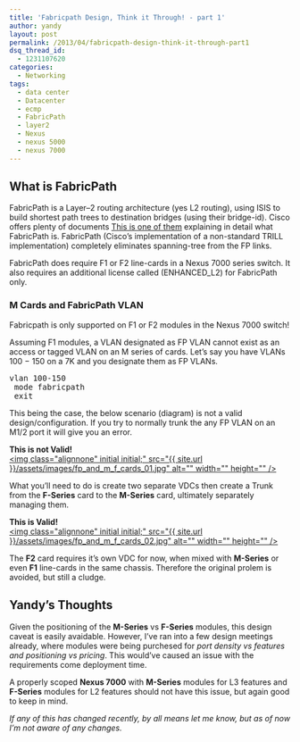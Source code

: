 ```yaml
---
title: 'Fabricpath Design, Think it Through! - part 1'
author: yandy
layout: post
permalink: /2013/04/fabricpath-design-think-it-through-part1
dsq_thread_id:
  - 1231107620
categories:
  - Networking
tags:
  - data center
  - Datacenter
  - ecmp
  - FabricPath
  - layer2
  - Nexus
  - nexus 5000
  - nexus 7000
---
```

## What is FabricPath

FabricPath is a Layer&#8211;2 routing architecture (yes L2 routing), using ISIS to build shortest path trees to destination bridges (using their bridge-id). Cisco offers plenty of documents <a href="http://www.cisco.com/en/US/prod/collateral/switches/ps9441/ps9670/guide_c07-690079.html" target="blank">This is one of them</a> explaining in detail what FabricPath is. FabricPath (Cisco&#8217;s implementation of a non-standard TRILL implementation) completely eliminates spanning-tree from the FP links. 

FabricPath does require F1 or F2 line-cards in a Nexus 7000 series switch. It also requires an additional license called (ENHANCED_L2) for FabricPath only. 
<!--more-->

### M Cards and FabricPath VLAN

Fabricpath is only supported on F1 or F2 modules in the Nexus 7000 switch!

Assuming F1 modules, a VLAN designated as FP VLAN cannot exist as an access or tagged VLAN on an M series of cards. Let’s say you have VLANs 100 − 150 on a 7K and you designate them as FP VLANs.

<pre lang="plain">vlan 100-150
 mode fabricpath
 exit
</pre>

This being the case, the below scenario (diagram) is not a valid design/configuration. If you try to normally trunk the any FP VLAN on an M1/2 port it will give you an error.

**This is not Valid!**  
<a href="{{ site.url }}/assets/images/fp_and_m_f_cards_01.jpg"><img class="alignnone" initial initial;" src="{{ site.url }}/assets/images/fp_and_m_f_cards_01.jpg" alt="" width="" height="" /></a>

What you’ll need to do is create two separate VDCs then create a Trunk from the **F-Series** card to the **M-Series** card, ultimately separately managing them. 

**This is Valid!**  
<a href="{{ site.url }}/assets/images/fp_and_m_f_cards_02.jpg"><img class="alignnone" initial initial;" src="{{ site.url }}/assets/images/fp_and_m_f_cards_02.jpg" alt="" width="" height="" /></a>

The **F2** card requires it’s own VDC for now, when mixed with **M-Series** or even **F1** line-cards in the same chassis. Therefore the original prolem is avoided, but still a cludge.

## Yandy’s Thoughts

Given the positioning of the **M-Series** vs **F-Series** modules, this design caveat is easily avaidable. However, I’ve ran into a few design meetings already, where modules were being purchesed for *port density vs features and positioning vs pricing*. This would’ve caused an issue with the requirements come deployment time.

A properly scoped **Nexus 7000** with **M-Series** modules for L3 features and **F-Series** modules for L2 features should not have this issue, but again good to keep in mind.

*If any of this has changed recently, by all means let me know, but as of now I’m not aware of any changes.*
